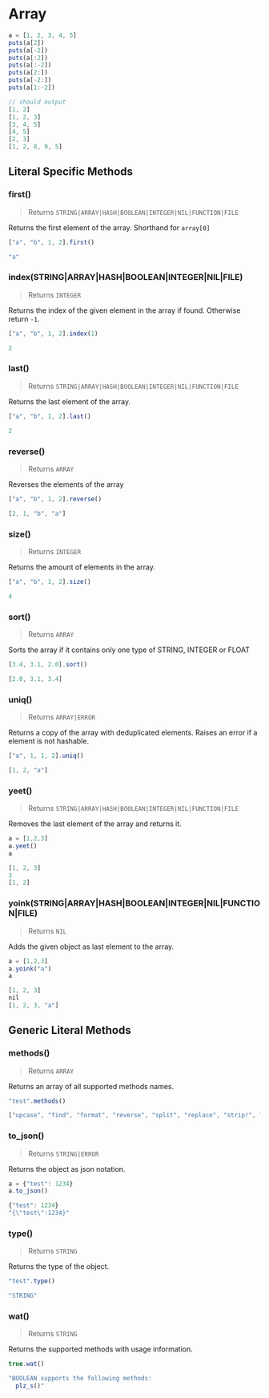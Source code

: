 # Array




```js
a = [1, 2, 3, 4, 5]
puts(a[2])
puts(a[-2])
puts(a[:2])
puts(a[:-2])
puts(a[2:])
puts(a[-2:])
puts(a[1:-2])

// should output
[1, 2]
[1, 2, 3]
[3, 4, 5]
[4, 5]
[2, 3]
[1, 2, 8, 9, 5]

```

## Literal Specific Methods

### first()
> Returns `STRING|ARRAY|HASH|BOOLEAN|INTEGER|NIL|FUNCTION|FILE`

Returns the first element of the array. Shorthand for `array[0]`


```js
["a", "b", 1, 2].first()

```

```js
"a"

```



### index(STRING|ARRAY|HASH|BOOLEAN|INTEGER|NIL|FILE)
> Returns `INTEGER`

Returns the index of the given element in the array if found. Otherwise return `-1`.


```js
["a", "b", 1, 2].index(1)

```

```js
2

```



### last()
> Returns `STRING|ARRAY|HASH|BOOLEAN|INTEGER|NIL|FUNCTION|FILE`

Returns the last element of the array.


```js
["a", "b", 1, 2].last()

```

```js
2

```



### reverse()
> Returns `ARRAY`

Reverses the elements of the array


```js
["a", "b", 1, 2].reverse()

```

```js
[2, 1, "b", "a"]

```



### size()
> Returns `INTEGER`

Returns the amount of elements in the array.


```js
["a", "b", 1, 2].size()

```

```js
4

```



### sort()
> Returns `ARRAY`

Sorts the array if it contains only one type of STRING, INTEGER or FLOAT


```js
[3.4, 3.1, 2.0].sort()

```

```js
[2.0, 3.1, 3.4]

```



### uniq()
> Returns `ARRAY|ERROR`

Returns a copy of the array with deduplicated elements. Raises an error if a element is not hashable.


```js
["a", 1, 1, 2].uniq()

```

```js
[1, 2, "a"]

```



### yeet()
> Returns `STRING|ARRAY|HASH|BOOLEAN|INTEGER|NIL|FUNCTION|FILE`

Removes the last element of the array and returns it.


```js
a = [1,2,3]
a.yeet()
a

```

```js
[1, 2, 3]
3
[1, 2]

```



### yoink(STRING|ARRAY|HASH|BOOLEAN|INTEGER|NIL|FUNCTION|FILE)
> Returns `NIL`

Adds the given object as last element to the array.


```js
a = [1,2,3]
a.yoink("a")
a

```

```js
[1, 2, 3]
nil
[1, 2, 3, "a"]

```




## Generic Literal Methods

### methods()
> Returns `ARRAY`

Returns an array of all supported methods names.


```js
"test".methods()

```

```js
["upcase", "find", "format", "reverse", "split", "replace", "strip!", "count", "reverse!", "lines", "downcase!", "upcase!", "size", "plz_i", "strip", "downcase"]

```



### to_json()
> Returns `STRING|ERROR`

Returns the object as json notation.


```js
a = {"test": 1234}
a.to_json()

```

```js
{"test": 1234}
"{\"test\":1234}"

```



### type()
> Returns `STRING`

Returns the type of the object.


```js
"test".type()

```

```js
"STRING"

```



### wat()
> Returns `STRING`

Returns the supported methods with usage information.


```js
true.wat()

```

```js
"BOOLEAN supports the following methods:
  plz_s()"

```



